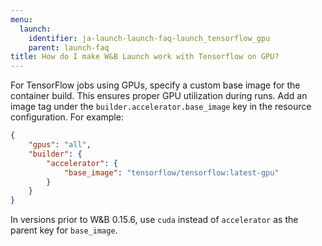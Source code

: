 ```yaml
---
menu:
  launch:
    identifier: ja-launch-launch-faq-launch_tensorflow_gpu
    parent: launch-faq
title: How do I make W&B Launch work with Tensorflow on GPU?
---
```


For TensorFlow jobs using GPUs, specify a custom base image for the container build. This ensures proper GPU utilization during runs. Add an image tag under the `builder.accelerator.base_image` key in the resource configuration. For example:

```json
{
    "gpus": "all",
    "builder": {
        "accelerator": {
            "base_image": "tensorflow/tensorflow:latest-gpu"
        }
    }
}
```

In versions prior to W&B 0.15.6, use `cuda` instead of `accelerator` as the parent key for `base_image`.